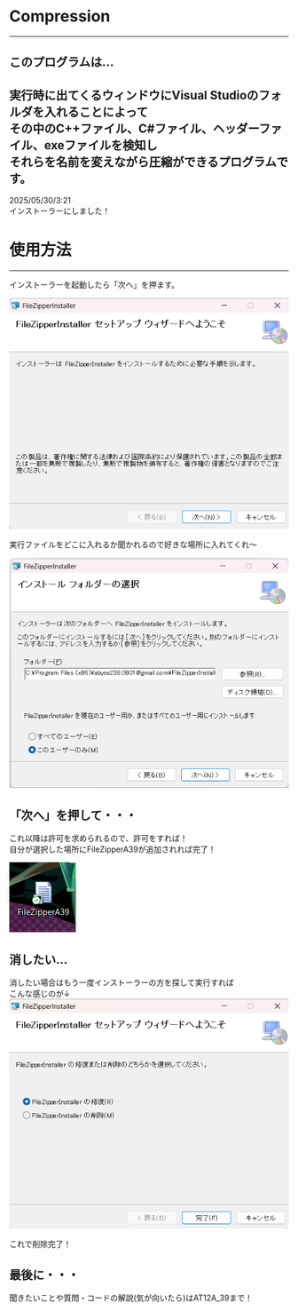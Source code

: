 # Compression
---
## このプログラムは...  
実行時に出てくるウィンドウにVisual Studioのフォルダを入れることによって  
その中のC++ファイル、C#ファイル、ヘッダーファイル、exeファイルを検知し  
それらを名前を変えながら圧縮ができるプログラムです。  
---
2025/05/30/3:21  
インストーラーにしました！

# 使用方法  
---
インストーラーを起動したら「次へ」を押ます。  
  
![え？写真データがないって？そりゃないぜ...。まじで？作成者に連絡を！](写真達/FileZipApplicationImage1.png)  

    
実行ファイルをどこに入れるか聞かれるので好きな場所に入れてくれ～    
  
![この文字が見える人は作成者に連絡を！写真データが無いようだ・・・](写真達/FileZipApplicationImage2.png)  

    
## 「次へ」を押して・・・  
これ以降は許可を求められるので、許可をすれば！  
自分が選択した場所にFileZipperA39が追加されれば完了！  
  
![写真がないっぽいので作成者に連絡してください。](写真達/FileZipApplicationImage3.png)  

    
## 消したい...
消したい場合はもう一度インストーラーの方を探して実行すれば  
こんな感じのが↓  
![写真がないっぽいので作成者に連絡してください。](写真達/FileZipApplicationImage4.png)  
  
これで削除完了！  

## 最後に・・・  
聞きたいことや質問・コードの解説(気が向いたら)はAT12A_39まで！




  
